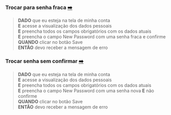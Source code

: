 
### Trocar para senha fraca [:arrow_right:](http://www.automationpractice.pl/index.php?controller=identity)

>**DADO** que eu esteja na tela de minha conta <br>
>**E** acesse a visualização dos dados pessoais <br>
>**E** preencha todos os campos obrigatórios com os dados atuais <br>
>**E** preencha o campo New Password com uma senha fraca e confirme <br>
>**QUANDO** clicar no botão Save <br>
>**ENTÃO** devo receber a mensagem de erro


### Trocar senha sem confirmar [:arrow_right:](http://www.automationpractice.pl/index.php?controller=identity)

>**DADO** que eu esteja na tela de minha conta <br>
>**E** acesse a visualização dos dados pessoais <br>
>**E** preencha todos os campos obrigatórios com os dados atuais <br>
>**E** preencha o campo New Password com uma senha nova 
>**E** não confirme <br>
>**QUANDO** clicar no botão Save <br>
>**ENTÃO** devo receber a mensagem de erro